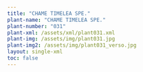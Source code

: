 ```yaml
---
title: "CHAME TIMELEA SPE."
plant-name: "CHAME TIMELEA SPE."
plant-number: "031"
plant-xml: /assets/xml/plant031.xml
plant-img: /assets/img/plant031.jpg
plant-img2: /assets/img/plant031_verso.jpg
layout: single-xml
toc: false
---
```

